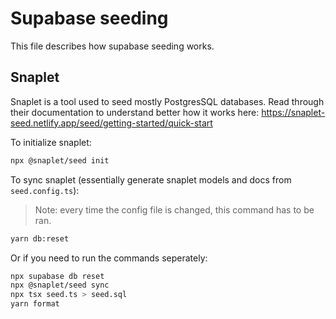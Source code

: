 # Supabase seeding

This file describes how supabase seeding works.

## Snaplet

Snaplet is a tool used to seed mostly PostgresSQL databases. Read through their documentation to understand better how it works here: https://snaplet-seed.netlify.app/seed/getting-started/quick-start

To initialize snaplet:

```sh
npx @snaplet/seed init
```

To sync snaplet (essentially generate snaplet models and docs from `seed.config.ts`):

> Note: every time the config file is changed, this command has to be ran.

```sh
yarn db:reset
```

Or if you need to run the commands seperately:

```sh
npx supabase db reset
npx @snaplet/seed sync
npx tsx seed.ts > seed.sql
yarn format
```
